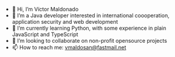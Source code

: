 - 👋 Hi, I’m Víctor Maldonado
- 👀 I’m a Java developer interested in international coooperation, application security and web development
- 🌱 I’m currently learning Python, with some experience in plain JavaScript and TypeScript
- 💞️ I’m looking to collaborate on non-profit opensource projects
- 📫 How to reach me: vmaldosan@fastmail.net
